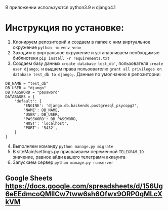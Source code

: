 В приложении используются python3.9 и django4.1
# Инструкция по установке:
1) Клонируем репозиторий и создаем в папке с ним виртуальное окружение `python -m venv venv`
2) Заходим в виртуальное окружение и устанавливаем необходимые библиотеки `pip install -r requirements.txt`
3) Создаем базу данных `create database test_db'`, пользователя `create user django;` и выдаем права пользователю `grant all privileges on database test_db to django;`. Данные по умолчанию в репозитории: 
```
DB_NAME = "test_db"
DB_USER = "django"
DB_PASSWORD = "password"
DATABASES = {
    'default': {
        'ENGINE': 'django.db.backends.postgresql_psycopg2',
        'NAME': DB_NAME,
        'USER': DB_USER,
        'PASSWORD': DB_PASSWORD,
        'HOST': 'localhost',
        'PORT': '5432',
    }
}
```
4) Выполняем команду `python manage.py migrate`
5) В siteMain/settings.py присваиваем переменной  `TELEGRAM_ID` значение, равное айди вашего телеграмм аккаунта
6) Запускаем сервер `python manage.py runserver`

## Google Sheets https://docs.google.com/spreadsheets/d/156Ug6eEEdmcoQMllCw7tww6sh6Ofwx9ORP0qMLcXkVM
